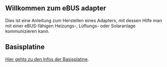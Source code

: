## Willkommen zum eBUS adapter

Dies ist eine Anleitung zum Herstellen eines Adapters, mit dessen Hilfe man mit einer eBUS-fähigen Heizungs-, Lüftungs- oder Solaranlage kommunizieren kann.

## Basisplatine
[Hier gehts zu den Infos der Basisplatine](base.md).
